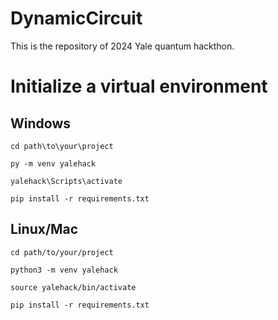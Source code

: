# DynamicCircuit
This is the repository of 2024 Yale quantum hackthon.




# Initialize a virtual environment


## Windows


```console
cd path\to\your\project
```

```console
py -m venv yalehack
```

```console
yalehack\Scripts\activate
```

```console
pip install -r requirements.txt
```


## Linux/Mac

```console
cd path/to/your/project
```

```console
python3 -m venv yalehack
```

```console
source yalehack/bin/activate
```

```console
pip install -r requirements.txt
```









